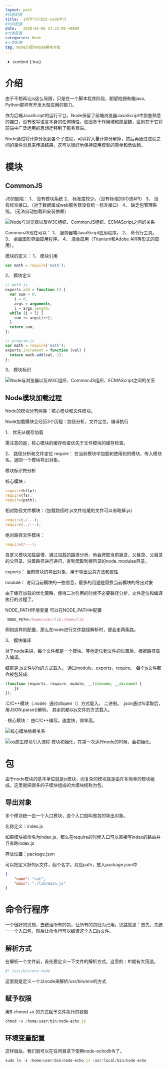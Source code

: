 ```yaml
---
layout: post
#标题配置
title:  1月学习计划之-node学习
#时间配置
date:   2020-01-06 14:33:00 +0800
#大类配置
categories: Node
#小类配置
tag: Node介绍与Node模块与包
---
```


* content
{:toc}

介绍
======

由于不想再让js这么局限，只是在一个脚本程序阶段，期望他拥有像java、Python那样有开发大型应用的能力。

作为后端JavaScript的运行平台，Node保留了前端浏览器JavaScript中那些熟悉的接口，没有改写语言本身的任何特性，依旧基于作用域和原型链，区别在于它将前端中广泛运用的思想迁移到了服务器端。

Node通过将计算分发到各个子进程，可以将大量计算分解掉，然后再通过进程之间的事件消息来传递结果，这可以很好地保持应用模型的简单和低依赖。

模块
======
CommonJS
-----

JS的缺陷：
1、 没有模块系统
2、 标准库较少。（没有标准的I/O流API）
3、 没有标准接口。（对于数据库或web服务器没有统一标准接口）
4、 缺乏包管理系统。（无法自动加载和安装依赖）


![Node与浏览器以及W3C组织、CommonJS组织、ECMAScript之间的关系](https://raw.githubusercontent.com/Sallyfafafa/Sallyfafafa.github.io/master/images/WeChat51ea447b92d98d6be220a8e33d23225f.png)

CommonJS现在可以：
1、 服务器端JavaScript应用程序。
2、 命令行工具。
3、 桌面图形界面应用程序。
4、 混合应用（Titanium和Adobe AIR等形式的应用）。


模块的定义：
1、 模块引用
```js
var math = require('math');
```
2、 模块定义
```js
// math.js
exports.add = function () {
  var sum = 0,
    i = 0,
    args = arguments,
    l = args.length;
  while (i < l) {
    sum += args[i++];
  }
  return sum;
};

// program.js
var math = require('math');
exports.increment = function (val) {
  return math.add(val, 1);
};
```
3、 模块标识

![Node与浏览器以及W3C组织、CommonJS组织、ECMAScript之间的关系](https://raw.githubusercontent.com/Sallyfafafa/Sallyfafafa.github.io/master/images/WeChatfcd212dc34244aa2809006f3572ce107.png)

Node模块加载过程
--------
Node的模块分有两类：核心模块和文件模块。


Node加载模块会经历3个历程：路径分析，文件定位，编译执行

1、 优先从缓存加载

需注意的是，核心模块的缓存检查优先于文件模块的缓存检查。

2、 路径分析和文件定位
require： 在当前模块中加载和使用别的模块，传入模块名，返回一个模块导出对象。

模块标识符分析

核心模块：
```js
require(http);
require(fs);
require(path);
```
相对路径文件模块：（加载路径时.js文件结尾的文件可以省略掉.js）
```js
require(./---);
require(../---);
```
绝对路径文件模块：
```js
require(/---);
```
自定义模块加载最慢，通过加载的路径分析，他会爬取当前目录、父目录、父目录的父目录、沿着路径进行递归，直到爬取到根目录的node_modules目录。

exports： 当前模块的导出对象，用于导出公共方法和属性

module： 访问当前模块的一些信息，最多的用途是替换当前模块的导出对象

由于缓存加载的优化策略，使得二次引用的时候不必要路径分析，文件定位和编译执行的过程了。

NODE_PATH环境变量
可以在NODE_PATH中配置
```js
 NODE_PATH=/home/user/lib:/home/lib
```
 例如这样的配置，那么在node进行文件路径解析时，便会走两条路。

3、 模块编译

对于node来讲，每个文件都是一个模块。等他定位到文件的位置后，根据路径载入编译。

结尾是.js文件以fs的方式载入。 通过module，exports，require。
每个js文件都会被包装成:
```js
(function (exports, require, module, __filename, __dirname) {
    js
});
```
.C/C++模块（.node）通过dlopen（）方式载入。 二进制。
.json通过fs读取后，用JSON.parse()解析。
其余的都以js文件的方式载入。

· 核心模块：
由C/C++编写。速度快，效率高。


![核心模块依赖关系](https://raw.githubusercontent.com/Sallyfafafa/Sallyfafafa.github.io/master/images/WeChat652601a904d199d2d97eb3dcbcd455ae.png)


![os原生模块引入流程](https://raw.githubusercontent.com/Sallyfafafa/Sallyfafafa.github.io/master/images/WeChat6504368fd0ad98a61eade0bb500d454a.png)
模块初始化，在第一次运行node的时候，会初始化。

包
========

由于node模块的基本单位就是js模块，而复杂的模块就是由许多简单的模块组成。这里就把很多的子模块组成的大模块统称为包。

导出对象
----
多个模块统一由一个入口模块，这个入口就叫做包的导出对象。

名称定义：index.js

如果模块被命名为index.js，那么在require的时候入口可以直接写index的路由并且省略index.js

存放位置：package.json

可以把定义好的js文件，起个名字，对应path，放入package.json中

```json
{
    "name": "cat",
    "main": "./lib/main.js"
}
```

命令行程序
======
一个很好的思想，去统治所有的包，让所有的包归为己用。思路就是：首先，先统一一个入口包，然后让命令行可以编译这个入口js文件。

解析方式
----
在解析一个文件前，首先要定义一下文件的解析方式。这里的：#!就有大用途。
```js
#! /usr/bin/env node
```
这里就是定义一个以node来解析/usr/bin/env的方式

赋予权限
-----
用$ chmod +x 的方式赋予文件执行的权限
```js
chmod +x /home/user/bin/node-echo.js
```

环境变量配置
-----
这样做后，我们就可以在任何目录下使用node-echo命令了。
```js
sudo ln -s /home/user/bin/node-echo.js /usr/local/bin/node-echo
 ```

